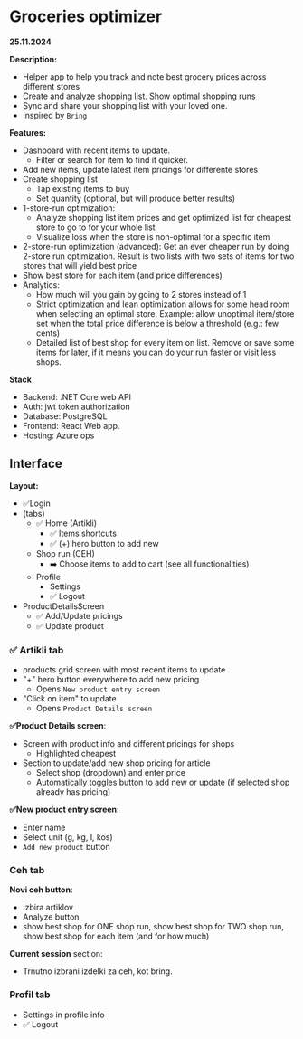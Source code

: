# Groceries optimizer
**25.11.2024**

**Description:**
- Helper app to help you track and note best grocery prices across different stores
- Create and analyze shopping list. Show optimal shopping runs
- Sync and share your shopping list with your loved one. 
- Inspired by `Bring`

**Features:** 
- Dashboard with recent items to update. 
    - Filter or search for item to find it quicker. 
- Add new items, update latest item pricings for differente stores
- Create shopping list
    - Tap existing items to buy
    - Set quantity (optional, but will produce better results) 
- 1-store-run optimization: 
    - Analyze shopping list item prices and get optimized list for cheapest store to go to for your whole list
    - Visualize loss when the store is non-optimal for a specific item 
- 2-store-run optimization (advanced): Get an ever cheaper run by doing 2-store run optimization. Result is two lists with two sets of items for two stores that will yield best price
- Show best store for each item (and price differences)
- Analytics:
    - How much will you gain by going to 2 stores instead of 1
    - Strict optimization and lean optimization allows for some head room when selecting an optimal store. Example: allow unoptimal item/store set when the total price difference is below a threshold (e.g.: few cents) 
    - Detailed list of best shop for every item on list. Remove or save some items for later, if it means you can do your run faster or visit less shops.  

**Stack**
- Backend: .NET Core web API
- Auth: jwt token authorization
- Database: PostgreSQL
- Frontend: React Web app. 
- Hosting: Azure ops

## Interface

**Layout:**
- ✅Login
- (tabs)
    - ✅ Home (Artikli)
        - ✅ Items shortcuts 
        - ✅ (+) hero button to add new
    - Shop run (CEH)
        - ➡️ Choose items to add to cart (see all functionalities)
    - Profile
        - Settings
        - ✅ Logout
- ProductDetailsScreen
    - ✅ Add/Update pricings
    - ✅ Update product

### ✅ Artikli tab
- products grid screen with most recent items to update
- "+" hero button everywhere to add new pricing 
    - Opens `New product entry screen`
- "Click on item" to update
    - Opens `Product Details screen`

**✅Product Details screen**:
- Screen with product info and different pricings for shops
    - Highlighted cheapest
- Section to update/add new shop pricing for article
    - Select shop (dropdown) and enter price
    - Automatically toggles button to add new or update (if selected shop already has pricing)

**✅New product entry screen**:
- Enter name
- Select unit (g, kg, l, kos)
- `Add new product` button

### Ceh tab

**Novi ceh button**:
- Izbira artiklov
- Analyze button
- show best shop for ONE shop run, show best shop for TWO shop run, show best shop for each item (and for how much)

**Current session** section: 
- Trnutno izbrani izdelki za ceh, kot bring.

### Profil tab
- Settings in profile info
- ✅ Logout